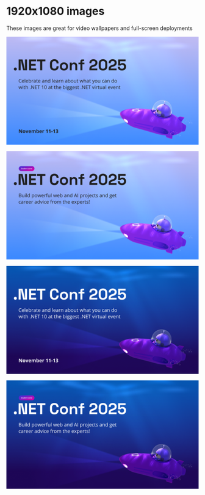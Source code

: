 # 1920x1080 images

These images are great for video wallpapers and full-screen deployments

![Light Mode 1](./light%20mode.png)

![Light Mode 2](./light%20mode-1.png)

![Dark Mode 1](./dark%20mode.png)

![Dark Mode 2](./dark%20mode-1.png)